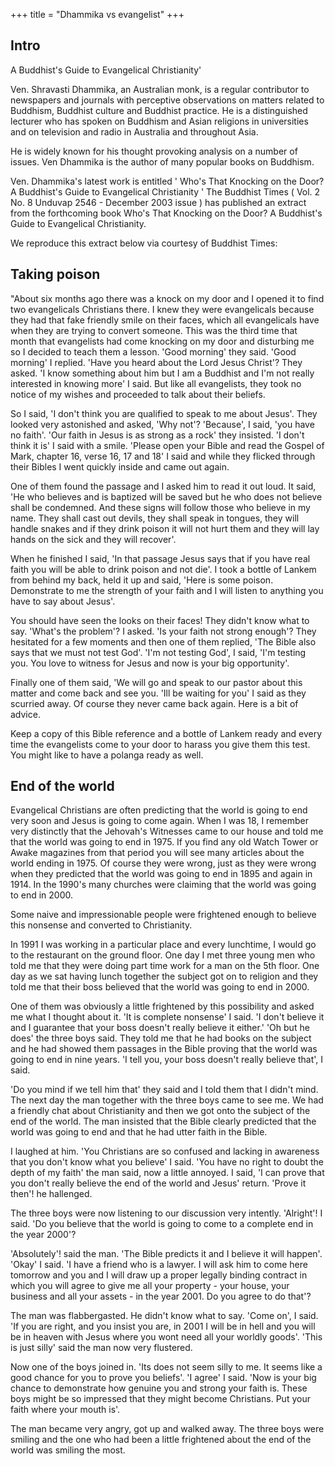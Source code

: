 +++
title = "Dhammika vs evangelist"
+++

## Intro
A Buddhist's Guide to Evangelical Christianity'

Ven. Shravasti Dhammika, an Australian monk, is a regular contributor to newspapers and journals with perceptive observations on matters related to Buddhism, Buddhist culture and Buddhist practice. He is a distinguished lecturer who has spoken on Buddhism and Asian religions in universities and on television and radio in Australia and throughout Asia.

He is widely known for his thought provoking analysis on a number of issues. Ven Dhammika is the author of many popular books on Buddhism.

Ven. Dhammika's latest work is entitled ' Who's That Knocking on the Door? A Buddhist's Guide to Evangelical Christianity ' The Buddhist Times ( Vol. 2 No. 8 Unduvap 2546 - December 2003 issue ) has published an extract from the forthcoming book Who's That Knocking on the Door? A Buddhist's Guide to Evangelical Christianity.


We reproduce this extract below via courtesy of Buddhist Times:

## Taking poison

"About six months ago there was a knock on my door and I opened it to find two evangelicals Christians there. I knew they were evangelicals because they had that fake friendly smile on their faces, which all evangelicals have when they are trying to convert someone.
This was the third time that month that evangelists had come knocking on my door and disturbing me so I decided to teach them a lesson. 'Good morning' they said. 'Good morning' I replied. 'Have you heard about the Lord Jesus Christ'? They asked. 'I know something about him but I am a Buddhist and I'm not really interested in knowing more' I said. But like all evangelists, they took no notice of my wishes and proceeded to talk about their beliefs.

So I said, 'I don't think you are qualified to speak to me about Jesus'. They looked very astonished and asked, 'Why not'? 'Because', I said, 'you have no faith'. 'Our faith in Jesus is as strong as a rock' they insisted. 'I don't think it is' I said with a smile. 'Please open your Bible and read the Gospel of Mark, chapter 16, verse 16, 17 and 18' I said and while they flicked through their Bibles I went quickly inside and came out again.

One of them found the passage and I asked him to read it out loud. It said, 'He who believes and is baptized will be saved but he who does not believe shall be condemned. And these signs will follow those who believe in my name. They shall cast out devils, they shall speak in tongues, they will handle snakes and if they drink poison it will not hurt them and they will lay hands on the sick and they will recover'.

When he finished I said, 'In that passage Jesus says that if you have real faith you will be able to drink poison and not die'. I took a bottle of Lankem from behind my back, held it up and said, 'Here is some poison. Demonstrate to me the strength of your faith and I will listen to anything you have to say about Jesus'.

You should have seen the looks on their faces! They didn't know what to say. 'What's the problem'? I asked. 'Is your faith not strong enough'? They hesitated for a few moments and then one of them replied, 'The Bible also says that we must not test God'. 'I'm not testing God', I said, 'I'm testing you. You love to witness for Jesus and now is your big opportunity'.

Finally one of them said, 'We will go and speak to our pastor about this matter and come back and see you. 'Ill be waiting for you' I said as they scurried away. Of course they never came back again. Here is a bit of advice.

Keep a copy of this Bible reference and a bottle of Lankem ready and every time the evangelists come to your door to harass you give them this test. You might like to have a polanga ready as well.

## End of the world
Evangelical Christians are often predicting that the world is going to end very soon and Jesus is going to come again. When I was 18, I remember very distinctly that the Jehovah's Witnesses came to our house and told me that the world was going to end in 1975. If you find any old Watch Tower or Awake magazines from that period you will see many articles about the world ending in 1975. Of course they were wrong, just as they were wrong when they predicted that the world was going to end in 1895 and again in 1914. In the 1990's many churches were claiming that the world was going to end in 2000.

Some naive and impressionable people were frightened enough to believe this nonsense and converted to Christianity.

In 1991 I was working in a particular place and every lunchtime, I would go to the restaurant on the ground floor. One day I met three young men who told me that they were doing part time work for a man on the 5th floor. One day as we sat having lunch together the subject got on to religion and they told me that their boss believed that the world was going to end in 2000.

One of them was obviously a little frightened by this possibility and asked me what I thought about it. 'It is complete nonsense' I said. 'I don't believe it and I guarantee that your boss doesn't really believe it either.' 'Oh but he does' the three boys said. They told me that he had books on the subject and he had showed them passages in the Bible proving that the world was going to end in nine years. 'I tell you, your boss doesn't really believe that', I said.

'Do you mind if we tell him that' they said and I told them that I didn't mind. The next day the man together with the three boys came to see me. We had a friendly chat about Christianity and then we got onto the subject of the end of the world. The man insisted that the Bible clearly predicted that the world was going to end and that he had utter faith in the Bible.

I laughed at him. 'You Christians are so confused and lacking in awareness that you don't know what you believe' I said. 'You have no right to doubt the depth of my faith' the man said, now a little annoyed. I said, 'I can prove that you don't really believe the end of the world and Jesus' return. 'Prove it then'! he hallenged.

The three boys were now listening to our discussion very intently. 'Alright'! I said. 'Do you believe that the world is going to come to a complete end in the year 2000'?

'Absolutely'! said the man. 'The Bible predicts it and I believe it will happen'. 'Okay' I said. 'I have a friend who is a lawyer. I will ask him to come here tomorrow and you and I will draw up a proper legally binding contract in which you will agree to give me all your property - your house, your business and all your assets - in the year 2001. Do you agree to do that'?

The man was flabbergasted. He didn't know what to say. 'Come on', I said. 'If you are right, and you insist you are, in 2001 I will be in hell and you will be in heaven with Jesus where you wont need all your worldly goods'. 'This is just silly' said the man now very flustered.

Now one of the boys joined in. 'Its does not seem silly to me. It seems like a good chance for you to prove you beliefs'. 'I agree' I said. 'Now is your big chance to demonstrate how genuine you and strong your faith is. These boys might be so impressed that they might become Christians. Put your faith where your mouth is'.

The man became very angry, got up and walked away. The three boys were smiling and the one who had been a little frightened about the end of the world was smiling the most.
 